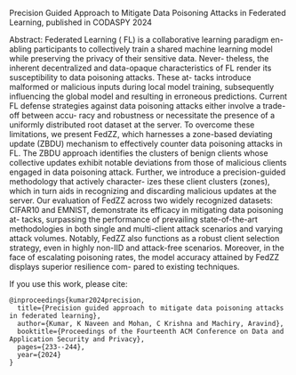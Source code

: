 Precision Guided Approach to Mitigate Data Poisoning Attacks in Federated Learning, published in CODASPY 2024

Abstract: Federated Learning ( FL) is a collaborative learning paradigm en-
abling participants to collectively train a shared machine learning
model while preserving the privacy of their sensitive data. Never-
theless, the inherent decentralized and data-opaque characteristics
of FL render its susceptibility to data poisoning attacks. These at-
tacks introduce malformed or malicious inputs during local model
training, subsequently influencing the global model and resulting
in erroneous predictions. Current FL defense strategies against
data poisoning attacks either involve a trade-off between accu-
racy and robustness or necessitate the presence of a uniformly
distributed root dataset at the server. To overcome these limitations,
we present FedZZ, which harnesses a zone-based deviating update
(ZBDU) mechanism to effectively counter data poisoning attacks
in FL. The ZBDU approach identifies the clusters of benign clients
whose collective updates exhibit notable deviations from those of
malicious clients engaged in data poisoning attack. Further, we
introduce a precision-guided methodology that actively character-
izes these client clusters (zones), which in turn aids in recognizing
and discarding malicious updates at the server. Our evaluation
of FedZZ across two widely recognized datasets: CIFAR10 and
EMNIST, demonstrate its efficacy in mitigating data poisoning at-
tacks, surpassing the performance of prevailing state-of-the-art
methodologies in both single and multi-client attack scenarios and
varying attack volumes. Notably, FedZZ also functions as a robust
client selection strategy, even in highly non-IID and attack-free
scenarios. Moreover, in the face of escalating poisoning rates, the
model accuracy attained by FedZZ displays superior resilience com-
pared to existing techniques.

If you use this work, please cite:  

```
@inproceedings{kumar2024precision,
  title={Precision guided approach to mitigate data poisoning attacks in federated learning},
  author={Kumar, K Naveen and Mohan, C Krishna and Machiry, Aravind},
  booktitle={Proceedings of the Fourteenth ACM Conference on Data and Application Security and Privacy},
  pages={233--244},
  year={2024}
}
```
